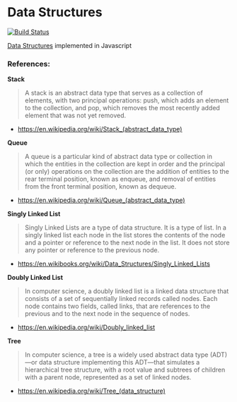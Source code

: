 Data Structures
=======
[![Build Status][travis-image]][travis-url]

[Data Structures](https://en.wikipedia.org/wiki/Data_structure) implemented in Javascript

### References:
**Stack**
> A stack is an abstract data type that serves as a collection of elements, with two principal operations: push, which adds an element to the collection, and pop, which removes the most recently added element that was not yet removed.

* https://en.wikipedia.org/wiki/Stack_(abstract_data_type)

**Queue**
> A queue is a particular kind of abstract data type or collection in which the entities in the collection are kept in order and the principal (or only) operations on the collection are the addition of entities to the rear terminal position, known as enqueue, and removal of entities from the front terminal position, known as dequeue.

* https://en.wikipedia.org/wiki/Queue_(abstract_data_type)

**Singly Linked List**
> Singly Linked Lists are a type of data structure. It is a type of list. In a singly linked list each node in the list stores the contents of the node and a pointer or reference to the next node in the list. It does not store any pointer or reference to the previous node.

* https://en.wikibooks.org/wiki/Data_Structures/Singly_Linked_Lists

**Doubly Linked List**
> In computer science, a doubly linked list is a linked data structure that consists of a set of sequentially linked records called nodes. Each node contains two fields, called links, that are references to the previous and to the next node in the sequence of nodes.

* https://en.wikipedia.org/wiki/Doubly_linked_list

**Tree**
> In computer science, a tree is a widely used abstract data type (ADT)—or data structure implementing this ADT—that simulates a hierarchical tree structure, with a root value and subtrees of children with a parent node, represented as a set of linked nodes.

* https://en.wikipedia.org/wiki/Tree_(data_structure)

[travis-url]: https://travis-ci.org/tehkaiyu/data-structure/
[travis-image]: https://travis-ci.org/tehkaiyu/data-structure.svg?branch=master
